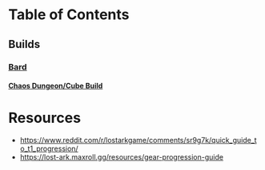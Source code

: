 # Table of Contents

  ## Builds
 ### [Bard](https://github.com/patricklleclerc/Lost-Ark/blob/main/Builds/Bard/README.md)
   #### [Chaos Dungeon/Cube Build](https://github.com/patricklleclerc/Lost-Ark/blob/main/Builds/Bard/README.md#chaos-dungeoncube-build)
 
 
 
 
 
 
 
 
 
 
 
 # Resources
 
-  https://www.reddit.com/r/lostarkgame/comments/sr9g7k/quick_guide_to_t1_progression/
 - https://lost-ark.maxroll.gg/resources/gear-progression-guide
 
